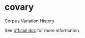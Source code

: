 # covary
Corpus Variation History

See [official doc](https://gfoo.github.io/covary/index.html) for more information.
